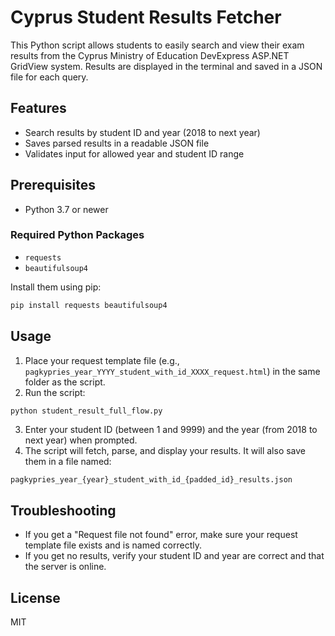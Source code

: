 # Cyprus Student Results Fetcher

This Python script allows students to easily search and view their exam results from the Cyprus Ministry of Education DevExpress ASP.NET GridView system. Results are displayed in the terminal and saved in a JSON file for each query.

## Features
- Search results by student ID and year (2018 to next year)
- Saves parsed results in a readable JSON file
- Validates input for allowed year and student ID range

## Prerequisites
- Python 3.7 or newer

### Required Python Packages
- `requests`
- `beautifulsoup4`

Install them using pip:

```sh
pip install requests beautifulsoup4
```

## Usage
1. Place your request template file (e.g., `pagkypries_year_YYYY_student_with_id_XXXX_request.html`) in the same folder as the script.
2. Run the script:

```sh
python student_result_full_flow.py
```

3. Enter your student ID (between 1 and 9999) and the year (from 2018 to next year) when prompted.
4. The script will fetch, parse, and display your results. It will also save them in a file named:

```
pagkypries_year_{year}_student_with_id_{padded_id}_results.json
```

## Troubleshooting
- If you get a "Request file not found" error, make sure your request template file exists and is named correctly.
- If you get no results, verify your student ID and year are correct and that the server is online.

## License
MIT
